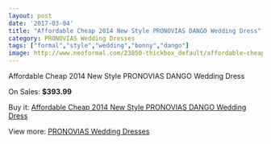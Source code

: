 ```yaml
---
layout: post
date: '2017-03-04'
title: "Affordable Cheap 2014 New Style PRONOVIAS DANGO Wedding Dress"
category: PRONOVIAS Wedding Dresses
tags: ["formal","style","wedding","bonny","dango"]
image: http://www.neoformal.com/23850-thickbox_default/affordable-cheap-2014-new-style-pronovias-dango-wedding-dress.jpg
---
```

Affordable Cheap 2014 New Style PRONOVIAS DANGO Wedding Dress

On Sales: **$393.99**
<a href="https://www.neoformal.com/en/pronovias-wedding-dresses-2014/8016-affordable-cheap-2014-new-style-pronovias-dango-wedding-dress.html"><amp-img layout="responsive" width="600" height="600" src="//www.neoformal.com/23850-thickbox_default/affordable-cheap-2014-new-style-pronovias-dango-wedding-dress.jpg" alt="Affordable Cheap 2014 New Style PRONOVIAS DANGO Wedding Dress 0" /></a>
<a href="https://www.neoformal.com/en/pronovias-wedding-dresses-2014/8016-affordable-cheap-2014-new-style-pronovias-dango-wedding-dress.html"><amp-img layout="responsive" width="600" height="600" src="//www.neoformal.com/23851-thickbox_default/affordable-cheap-2014-new-style-pronovias-dango-wedding-dress.jpg" alt="Affordable Cheap 2014 New Style PRONOVIAS DANGO Wedding Dress 1" /></a>

Buy it: [Affordable Cheap 2014 New Style PRONOVIAS DANGO Wedding Dress](https://www.neoformal.com/en/pronovias-wedding-dresses-2014/8016-affordable-cheap-2014-new-style-pronovias-dango-wedding-dress.html "Affordable Cheap 2014 New Style PRONOVIAS DANGO Wedding Dress")

View more: [PRONOVIAS Wedding Dresses](https://www.neoformal.com/en/129-pronovias-wedding-dresses-2014 "PRONOVIAS Wedding Dresses")